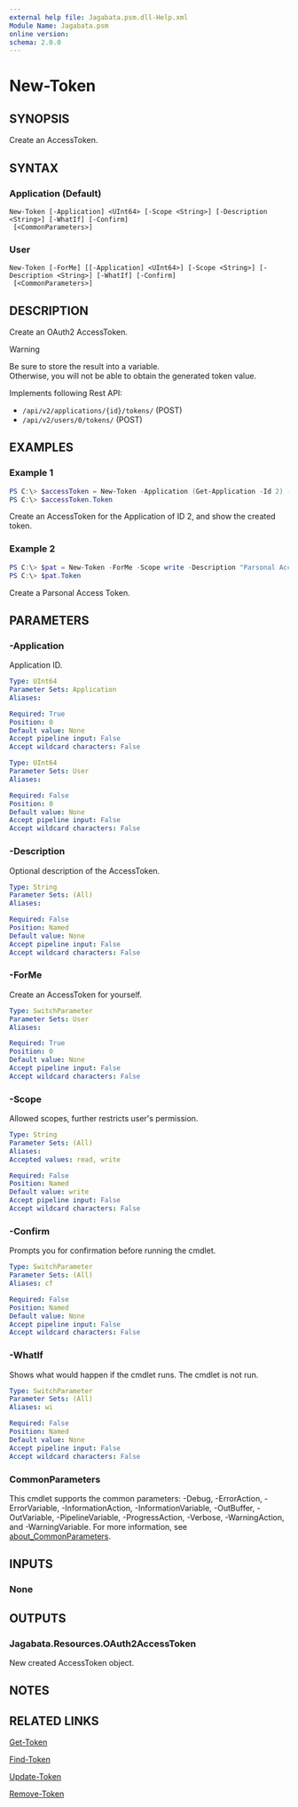 ```yaml
---
external help file: Jagabata.psm.dll-Help.xml
Module Name: Jagabata.psm
online version:
schema: 2.0.0
---
```


# New-Token

## SYNOPSIS
Create an AccessToken.

## SYNTAX

### Application (Default)
```
New-Token [-Application] <UInt64> [-Scope <String>] [-Description <String>] [-WhatIf] [-Confirm]
 [<CommonParameters>]
```

### User
```
New-Token [-ForMe] [[-Application] <UInt64>] [-Scope <String>] [-Description <String>] [-WhatIf] [-Confirm]
 [<CommonParameters>]
```

## DESCRIPTION
Create an OAuth2 AccessToken.

> [!WARNING]  
> Be sure to store the result into a variable.  
> Otherwise, you will not be able to obtain the generated token value.

Implements following Rest API:  
- `/api/v2/applications/{id}/tokens/` (POST)  
- `/api/v2/users/0/tokens/` (POST)

## EXAMPLES

### Example 1
```powershell
PS C:\> $accessToken = New-Token -Application (Get-Application -Id 2) -Scope write
PS C:\> $accessToken.Token
```

Create an AccessToken for the Application of ID 2, and show the created token.

### Example 2
```powershell
PS C:\> $pat = New-Token -ForMe -Scope write -Description "Parsonal Access Token"
PS C:\> $pat.Token
```

Create a Parsonal Access Token.

## PARAMETERS

### -Application
Application ID.

```yaml
Type: UInt64
Parameter Sets: Application
Aliases:

Required: True
Position: 0
Default value: None
Accept pipeline input: False
Accept wildcard characters: False
```

```yaml
Type: UInt64
Parameter Sets: User
Aliases:

Required: False
Position: 0
Default value: None
Accept pipeline input: False
Accept wildcard characters: False
```

### -Description
Optional description of the AccessToken.

```yaml
Type: String
Parameter Sets: (All)
Aliases:

Required: False
Position: Named
Default value: None
Accept pipeline input: False
Accept wildcard characters: False
```

### -ForMe
Create an AccessToken for yourself.

```yaml
Type: SwitchParameter
Parameter Sets: User
Aliases:

Required: True
Position: 0
Default value: None
Accept pipeline input: False
Accept wildcard characters: False
```

### -Scope
Allowed scopes, further restricts user's permission.

```yaml
Type: String
Parameter Sets: (All)
Aliases:
Accepted values: read, write

Required: False
Position: Named
Default value: write
Accept pipeline input: False
Accept wildcard characters: False
```

### -Confirm
Prompts you for confirmation before running the cmdlet.

```yaml
Type: SwitchParameter
Parameter Sets: (All)
Aliases: cf

Required: False
Position: Named
Default value: None
Accept pipeline input: False
Accept wildcard characters: False
```

### -WhatIf
Shows what would happen if the cmdlet runs.
The cmdlet is not run.

```yaml
Type: SwitchParameter
Parameter Sets: (All)
Aliases: wi

Required: False
Position: Named
Default value: None
Accept pipeline input: False
Accept wildcard characters: False
```

### CommonParameters
This cmdlet supports the common parameters: -Debug, -ErrorAction, -ErrorVariable, -InformationAction, -InformationVariable, -OutBuffer, -OutVariable, -PipelineVariable, -ProgressAction, -Verbose, -WarningAction, and -WarningVariable. For more information, see [about_CommonParameters](http://go.microsoft.com/fwlink/?LinkID=113216).

## INPUTS

### None
## OUTPUTS

### Jagabata.Resources.OAuth2AccessToken
New created AccessToken object.

## NOTES

## RELATED LINKS

[Get-Token](Get-Token.md)

[Find-Token](Find-Token.md)

[Update-Token](Update-Token.md)

[Remove-Token](Remove-Token.md)
